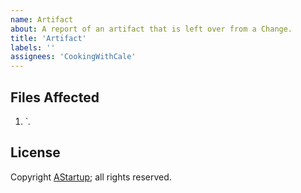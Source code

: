 ```yaml
---
name: Artifact
about: A report of an artifact that is left over from a Change.
title: 'Artifact'
labels: ''
assignees: 'CookingWithCale'
---
```

## Files Affected

1. `*.*

## License

Copyright [AStartup](https://astartup.net); all rights reserved.
